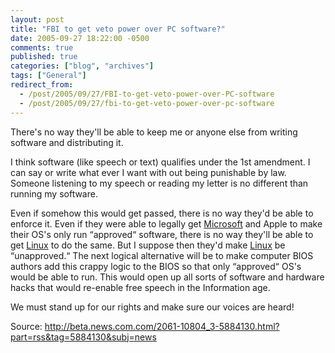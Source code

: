 ```yaml
---
layout: post
title: "FBI to get veto power over PC software?"
date: 2005-09-27 18:22:00 -0500
comments: true
published: true
categories: ["blog", "archives"]
tags: ["General"]
redirect_from: 
  - /post/2005/09/27/FBI-to-get-veto-power-over-PC-software
  - /post/2005/09/27/fbi-to-get-veto-power-over-pc-software
---
```

<!-- more -->
<P>There's&nbsp;no way they'll be able to keep me or anyone else from writing software and distributing it.<?xml:namespace prefix = o ns = "urn:schemas-microsoft-com:office:office" /><o:p></o:p></P>
<P>I think software (like speech or text) qualifies under the 1st amendment. I can say or write what ever I want with out being punishable by law. Someone listening to my speech or reading my letter is no different than running my software.<o:p></o:p></P>
<P>Even if somehow this would get passed, there is no way they'd be able to enforce it. Even if they were able to legally get <a title="Microsoft" href="http://Microsoft.com" target="_blank">Microsoft</a> and Apple to make their OS's only run &#8220;approved&#8220; software, there is no way they'll be able to get <a title="Linux" href="http://www.linux.org/" target="_blank">Linux</a> to do the same. But I suppose then they'd make <a title="Linux" href="http://www.linux.org/" target="_blank">Linux</a> be &#8220;unapproved.&#8220; The next logical alternative will be to make computer BIOS authors add this crappy logic to the BIOS so that only &#8220;approved&#8220; OS's would be able to run. This would open up all sorts of software and hardware hacks that would re-enable free speech in the Information age.<o:p></o:p></P>
<P>We must stand up for our rights and make sure our voices are heard!<o:p></o:p></P>
<P>
<P>Source: <A href="http://beta.news.com.com/2061-10804_3-5884130.html?part=rss&amp;tag=5884130&amp;subj=news">http://beta.news.com.com/2061-10804_3-5884130.html?part=rss&amp;tag=5884130&amp;subj=news</A></P></P>
